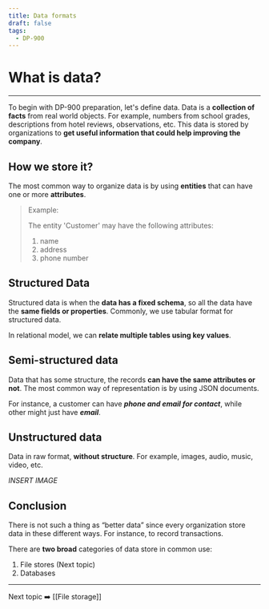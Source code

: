 ```yaml
---
title: Data formats
draft: false
tags:
  - DP-900
---
```


# What is data?
---
To begin with DP-900 preparation, let's define data. Data is a **collection of facts** from real world objects. For example, numbers from school grades, descriptions from hotel reviews, observations, etc. This data is stored by organizations to **get useful information that could help improving the company**.

## How we store it?
The most common way to organize data is by using **entities** that can have one or more **attributes**.

> Example:
>
> The entity 'Customer' may have the following attributes:
> 	1. name
> 	2. address
> 	3. phone number

## Structured Data
Structured data is when the **data has a fixed schema**, so all the data have the **same fields or properties**. Commonly, we use tabular format for structured data.

In relational model, we can **relate multiple tables using key values**.

## Semi-structured data
Data that has some structure, the records **can have the same attributes or not**. The most common way of representation is by using JSON documents.

For instance, a customer can have **_phone and email for contact_**, while other might just have **_email_**.

## Unstructured data

Data in raw format, **without structure**. For example, images, audio, music, video, etc.

_INSERT IMAGE_

## Conclusion

There is not such a thing as “better data” since every organization store data in these different ways. For instance, to record transactions.

There are **two broad** categories of data store in common use:

1. File stores (Next topic)
2. Databases

---
Next topic ➡️ [[File storage]]
